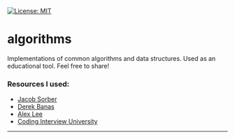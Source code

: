 <div>
  <a href="https://github.com/commanderHR1/algorithms/blob/master/LICENSE" target="_blank">
    <img alt="License: MIT" src="https://img.shields.io/badge/License-MIT-yellow.svg" />
  </a>
</div>

# algorithms
Implementations of common algorithms and data structures. Used as an educational tool. Feel free to share!


### Resources I used:
* [Jacob Sorber](https://www.youtube.com/channel/UCwd5VFu4KoJNjkWJZMFJGHQ)
* [Derek Banas](https://www.youtube.com/channel/UCwRXb5dUK4cvsHbx-rGzSgw)
* [Alex Lee](https://www.youtube.com/channel/UC_fFL5jgoCOrwAVoM_fBYwA)
* [Coding Interview University](https://github.com/jwasham/coding-interview-university#why-use-it)
***
